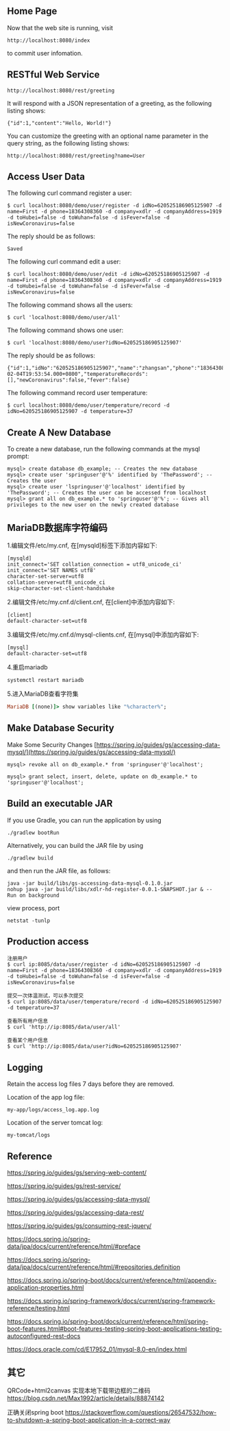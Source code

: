 
## Home Page ##

Now that the web site is running, visit 

    http://localhost:8080/index

to commit user infomation.

## RESTful Web Service ##

    http://localhost:8080/rest/greeting

It will respond with a JSON representation of a greeting, as the following listing shows:

    {"id":1,"content":"Hello, World!"}

You can customize the greeting with an optional name parameter in the query string, as the following listing shows:

    http://localhost:8080/rest/greeting?name=User

## Access User Data ##

The following curl command register a user:

```
$ curl localhost:8080/demo/user/register -d idNo=620525186905125907 -d name=First -d phone=18364308360 -d company=xdlr -d companyAddress=1919 -d toHubei=false -d toWuhan=false -d isFever=false -d isNewCoronavirus=false
```

The reply should be as follows:

    Saved

The following curl command edit a user:

    $ curl localhost:8080/demo/user/edit -d idNo=620525186905125907 -d name=First -d phone=18364308360 -d company=xdlr -d companyAddress=1919 -d toHubei=false -d toWuhan=false -d isFever=false -d isNewCoronavirus=false

The following command shows all the users:
    
    $ curl 'localhost:8080/demo/user/all'

The following command shows one user:

    $ curl 'localhost:8080/demo/user?idNo=620525186905125907'

The reply should be as follows:

    {"id":1,"idNo":"620525186905125907","name":"zhangsan","phone":"18364308360","company":"xdlr","companyAddress":"1919","toHubei":false,"toWuhan":false,"registerTime":"2020-02-04T19:53:54.000+0800","temperatureRecords":[],"newCoronavirus":false,"fever":false}

The following command record user temperature:

    $ curl localhost:8080/demo/user/temperature/record -d idNo=620525186905125907 -d temperature=37

## Create A New Database ##

To create a new database, run the following commands at the mysql prompt:

    mysql> create database db_example; -- Creates the new database
    mysql> create user 'springuser'@'%' identified by 'ThePassword'; -- Creates the user
    mysql> create user 'lspringuser'@'localhost' identified by 'ThePassword'; -- Creates the user can be accessed from localhost
    mysql> grant all on db_example.* to 'springuser'@'%'; -- Gives all privileges to the new user on the newly created database

## MariaDB数据库字符编码 ##

1.编辑文件/etc/my.cnf, 在[mysqld]标签下添加内容如下:

```
[mysqld]
init_connect='SET collation_connection = utf8_unicode_ci'
init_connect='SET NAMES utf8'
character-set-server=utf8
collation-server=utf8_unicode_ci
skip-character-set-client-handshake
```

2.编辑文件/etc/my.cnf.d/client.cnf, 在[client]中添加内容如下:

```
[client]
default-character-set=utf8
```

3.编辑文件/etc/my.cnf.d/mysql-clients.cnf, 在[mysql]中添加内容如下:

```
[mysql]
default-character-set=utf8
```

4.重启mariadb

```undefined
systemctl restart mariadb
```

5.进入MariaDB查看字符集

```ruby
MariaDB [(none)]> show variables like "%character%";
```

## Make Database Security ##

Make Some Security Changes [https://spring.io/guides/gs/accessing-data-mysql/](https://spring.io/guides/gs/accessing-data-mysql/)

    mysql> revoke all on db_example.* from 'springuser'@'localhost';
    
    mysql> grant select, insert, delete, update on db_example.* to 'springuser'@'localhost';

## Build an executable JAR ##

If you use Gradle, you can run the application by using 

    ./gradlew bootRun

Alternatively, you can build the JAR file by using 

    ./gradlew build 

and then run the JAR file, as follows:

    java -jar build/libs/gs-accessing-data-mysql-0.1.0.jar
    nohup java -jar build/libs/xdlr-hd-register-0.0.1-SNAPSHOT.jar & -- Run on background

view process, port

    netstat -tunlp

## Production access ##

    注册用户
    $ curl ip:8085/data/user/register -d idNo=620525186905125907 -d name=First -d phone=18364308360 -d company=xdlr -d companyAddress=1919 -d toHubei=false -d toWuhan=false -d isFever=false -d isNewCoronavirus=false
    
    提交一次体温测试，可以多次提交
    $ curl ip:8085/data/user/temperature/record -d idNo=620525186905125907 -d temperature=37
    
    查看所有用户信息
    $ curl 'http://ip:8085/data/user/all'
    
    查看某个用户信息
    $ curl 'http://ip:8085/data/user?idNo=620525186905125907'

## Logging ##

Retain the access log files 7 days before they are removed.

Location of the app log file:

    my-app/logs/access_log.app.log

Location of the server tomcat log:

```
my-tomcat/logs
```

## Reference ##

https://spring.io/guides/gs/serving-web-content/

https://spring.io/guides/gs/rest-service/

https://spring.io/guides/gs/accessing-data-mysql/

https://spring.io/guides/gs/accessing-data-rest/

https://spring.io/guides/gs/consuming-rest-jquery/

https://docs.spring.io/spring-data/jpa/docs/current/reference/html/#preface

https://docs.spring.io/spring-data/jpa/docs/current/reference/html/#repositories.definition

https://docs.spring.io/spring-boot/docs/current/reference/html/appendix-application-properties.html

https://docs.spring.io/spring-framework/docs/current/spring-framework-reference/testing.html

https://docs.spring.io/spring-boot/docs/current/reference/html/spring-boot-features.html#boot-features-testing-spring-boot-applications-testing-autoconfigured-rest-docs

https://docs.oracle.com/cd/E17952_01/mysql-8.0-en/index.html

## 其它 ##

QRCode+html2canvas 实现本地下载带边框的二维码
https://blog.csdn.net/Max1992/article/details/88874142

正确关闭spring boot
https://stackoverflow.com/questions/26547532/how-to-shutdown-a-spring-boot-application-in-a-correct-way